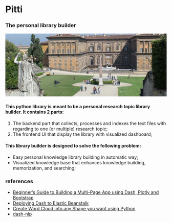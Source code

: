 # Pitti


### The personal library builder
![Pitti Palace](img/pitti.jpeg)

#### This python library is meant to be a personal research topic library builder. It contains 2 parts:

1. The backend part that collects, processes and indexes the text files with regarding to one (or multiple) research topic;
2. The frontend UI that display the library with visualized dashboard;

#### This library builder is designed to solve the following problem:

* Easy personal knowledge library building in automatic way;
* Visualized knowledge base that enhances knowledge building, memorization, and searching;


### references
* [Beginner’s Guide to Building a Multi-Page App using Dash, Plotly and Bootstrap](https://towardsdatascience.com/beginners-guide-to-building-a-multi-page-dashboard-using-dash-5d06dbfc7599)
* [Deploying Dash to Elastic Beanstalk](https://www.phillipsj.net/posts/deploying-dash-to-elastic-beanstalk/)
* [Create Word Cloud into any Shape you want using Python](https://towardsdatascience.com/create-word-cloud-into-any-shape-you-want-using-python-d0b88834bc32)
* [dash-nlp](https://github.com/plotly/dash-sample-apps/tree/master/apps/dash-nlp)
